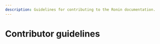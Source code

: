 ```yaml
---
description: Guidelines for contributing to the Ronin documentation.
---
```


# Contributor guidelines
